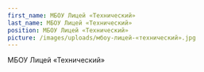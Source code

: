 ```yaml
---
first_name: МБОУ Лицей «Технический»
last_name: МБОУ Лицей «Технический»
position: МБОУ Лицей «Технический»
picture: /images/uploads/мбоу-лицей-«технический».jpg
---
```

МБОУ Лицей «Технический»